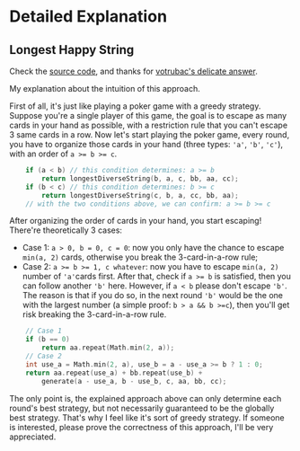 # Detailed Explanation

## Longest Happy String
Check the [source code](longest_happy_string.cpp), and thanks for [votrubac's delicate answer](https://leetcode.com/problems/longest-happy-string/discuss/564277/C%2B%2BJava-a-greater-b-greater-c).
 
My explanation about the intuition of this approach.

First of all, it's just like playing a poker game with a greedy strategy. Suppose you're a single player of this game, the goal is to escape as many cards in your hand as possible, with a restriction rule that you can't escape 3 same cards in a row. Now let's start playing the poker game, every round, you have to organize those cards in your hand (three types: `'a'`, `'b'`, `'c'`), with an order of `a >= b >= c`.
```C++
    if (a < b) // this condition determines: a >= b
        return longestDiverseString(b, a, c, bb, aa, cc);
    if (b < c) // this condition determines: b >= c
        return longestDiverseString(c, b, a, cc, bb, aa);
    // with the two conditions above, we can confirm: a >= b >= c
```
After organizing the order of cards in your hand, you start escaping! There're theoretically 3 cases:
- Case 1: `a > 0, b = 0, c = 0`: now you only have the chance to escape `min(a, 2)` cards, otherwise you break the 3-card-in-a-row rule;
- Case 2: `a >= b >= 1, c whatever`: now you have to escape `min(a, 2)` number of `'a'`cards first. After that, check if `a >= b` is satisfied, then you can follow another `'b'` here. However, if `a < b` please don't escape `'b'`. The reason is that if you do so, in the next round `'b'` would be the one with the largest number (a simple proof: `b > a && b >=c`), then you'll get risk breaking the 3-card-in-a-row rule.
```C++
    // Case 1
    if (b == 0) 
        return aa.repeat(Math.min(2, a));
    // Case 2
    int use_a = Math.min(2, a), use_b = a - use_a >= b ? 1 : 0; 
    return aa.repeat(use_a) + bb.repeat(use_b) +
        generate(a - use_a, b - use_b, c, aa, bb, cc); 
```
The only point is, the explained approach above can only determine each round's best strategy, but not necessarily guaranteed to be the globally best strategy. That's why I feel like it's sort of greedy strategy. If someone is interested, please prove the correctness of this approach, I'll be very appreciated.